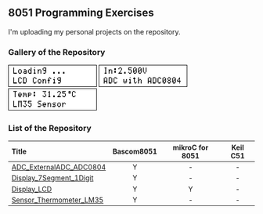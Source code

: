 ## 8051 Programming Exercises
I'm uploading my personal projects on the repository.

### Gallery of the Repository
![](Display_LCD/Simulate/Album.png)
![](ADC_ExternalADC_ADC0804/Simulate/Album.png)
![](Sensor_Thermometer_LM35/Simulate/Album.png)

### List of the Repository
|Title|Bascom8051|mikroC for 8051|Keil C51|
|:----|:--------:|:-------------:|:------:|
|[ADC_ExternalADC_ADC0804](ADC_ExternalADC_ADC0804)|Y|-|-|
|[Display_7Segment_1Digit](Display_7Segment_1Digit)|Y|-|-|
|[Display_LCD](Display_LCD)|Y|Y|-|
|[Sensor_Thermometer_LM35](Sensor_Thermometer_LM35)|Y|-|-|

